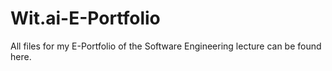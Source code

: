 # Wit.ai-E-Portfolio
All files for my E-Portfolio of the Software Engineering lecture can be found here.
